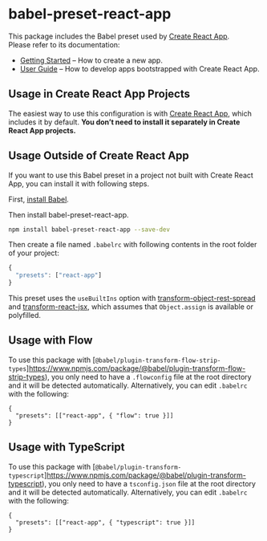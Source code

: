 # babel-preset-react-app

This package includes the Babel preset used by [Create React App](https://github.com/facebook/create-react-app).<br>
Please refer to its documentation:

* [Getting Started](https://github.com/facebook/create-react-app/blob/master/README.md#getting-started) – How to create a new app.
* [User Guide](https://github.com/facebook/create-react-app/blob/master/packages/react-scripts/template/README.md) – How to develop apps bootstrapped with Create React App.

## Usage in Create React App Projects

The easiest way to use this configuration is with [Create React App](https://github.com/facebook/create-react-app), which includes it by default. **You don’t need to install it separately in Create React App projects.**

## Usage Outside of Create React App

If you want to use this Babel preset in a project not built with Create React App, you can install it with following steps.

First, [install Babel](https://babeljs.io/docs/setup/).

Then install babel-preset-react-app.

```sh
npm install babel-preset-react-app --save-dev
```

Then create a file named `.babelrc` with following contents in the root folder of your project:

```js
{
  "presets": ["react-app"]
}
```

This preset uses the `useBuiltIns` option with [transform-object-rest-spread](http://babeljs.io/docs/plugins/transform-object-rest-spread/) and [transform-react-jsx](http://babeljs.io/docs/plugins/transform-react-jsx/), which assumes that `Object.assign` is available or polyfilled.

## Usage with Flow

To use this package with [`@babel/plugin-transform-flow-strip-types`]https://www.npmjs.com/package/@babel/plugin-transform-flow-strip-types), you only need to have a `.flowconfig` file at the root directory and it will be detected automatically. Alternatively, you can edit `.babelrc` with the following:

```
{
  "presets": [["react-app", { "flow": true }]]
}
```

## Usage with TypeScript

To use this package with [`@babel/plugin-transform-typescript`]https://www.npmjs.com/package/@babel/plugin-transform-typescript), you only need to have a `tsconfig.json` file at the root directory and it will be detected automatically. Alternatively, you can edit `.babelrc` with the following:

```
{
  "presets": [["react-app", { "typescript": true }]]
}
```
